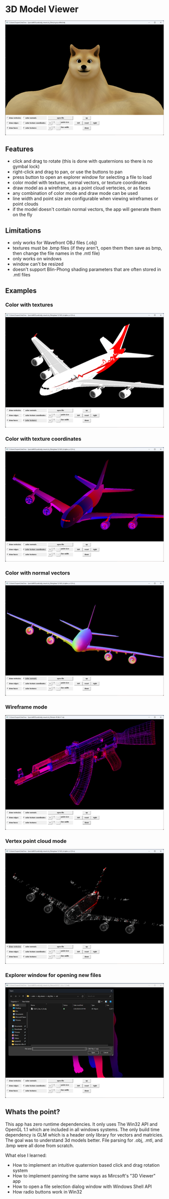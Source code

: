 # 3D Model Viewer

![img](imgs/doge.png)

## Features

* click and drag to rotate (this is done with quaternions so there is no gymbal lock)
* right-click and drag to pan, or use the buttons to pan
* press button to open an explorer window for selecting a file to load
* color model with textures, normal vectors, or texture coordinates
* draw model as a wireframe, as a point cloud vertecies, or as faces
* any combination of color mode and draw mode can be used
* line width and point size are configurable when viewing wireframes or point clouds
* if the model doesn't contain normal vectors, the app will generate them on the fly

## Limitations

* only works for Wavefront OBJ files (.obj)
* textures must be .bmp files (if they aren't, open them then save as bmp, then change the file names in the .mtl file)
* only works on windows
* window can't be resized
* doesn't support Blin-Phong shading parameters that are often stored in .mtl files

## Examples

### Color with textures

![img](imgs/color_tex.png)

### Color with texture coordinates

![img](imgs/color_txdcs.png)

### Color with normal vectors

![img](imgs/color_norm.png)

### Wireframe mode

![img](imgs/wire_frame.png)

### Vertex point cloud mode

![img](imgs/point_cloud.png)

### Explorer window for opening new files

![img](imgs/openfile.png)

## Whats the point?

This app has zero runtime dependencies.  It only uses The Win32 API and OpenGL 1.1 which are included in all windows systems.
The only build time dependency is GLM which is a header only library for vectors and matricies.
The goal was to understand 3d models better.  File parsing for .obj, .mtl, and .bmp were all done from scratch.

What else I learned:
* How to implement an intuitive quaternion based click and drag rotation system
* How to implement panning the same ways as Mircsoft's "3D Viewer" app 
* How to open a file selection dialog window with Windows Shell API 
* How radio buttons work in Win32
